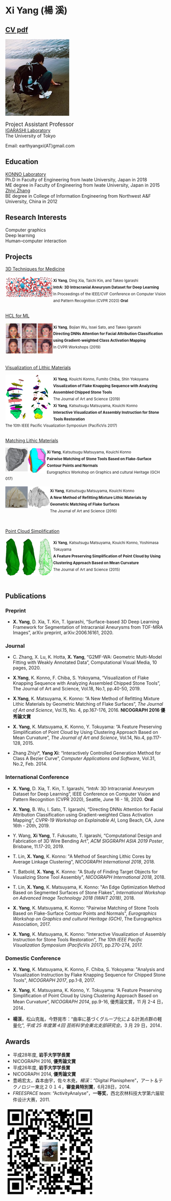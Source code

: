 # Xi Yang (楊 溪)

## [CV pdf](pic/cv.pdf  " ")

![image](https://github.com/KeepThinkingYX/Xi-Yang/raw/master/XiYang.JPG)

<big>Project Assistant Professor</big>  
[IGARASHI Laboratory](http://www-ui.is.s.u-tokyo.ac.jp/)  
The University of Tokyo   

Email: earthyangxi(AT)gmail.com  

## Education

[KONNO Laboratory](http://gmhost.lk.cis.iwate-u.ac.jp/index.html)  
Ph.D in Faculty of Engineering from Iwate University, Japan in 2018  
ME degree in Faculty of Engineering from Iwate University, Japan in 2015  
[Zhiyi Zhang](http://cie.nwsuaf.edu.cn/szdw/js/2008118167/index.htm)  
BE degree in College of Information Engineering from Northwest A&F University, China in 2012  

## Research Interests

Computer graphics  
Deep learning  
Human–computer interaction  

## Projects

[3D Techniques for Medicine](https://github.com/intra3d2019/IntrA)

<img src="pic/paperfinal.jpg" alt="image" align="left" width="150"/>
<sub><b>Xi Yang</b>, Ding Xia, Taichi Kin, and Takeo Igarashi<br>
  <b>IntrA: 3D Intracranial Aneurysm Dataset for Deep Learning</b><br>
  In Proceedings of the IEEE/CVF Conference on Computer Vision and Pattern Recognition (CVPR 2020) <b>Oral</b></sub>  
<br>
<br>

[HCL for ML](https://htmlpreview.github.io/?https://github.com/KeepThinkingYX/Xi-Yang/blob/master/cvprw2019/pub.html)  

<img src="cvprw2019/image.png" alt="image" align="left" width="150"/>
<sub><b>Xi Yang</b>, Bojian Wu, Issei Sato, and Takeo Igarashi<br>
<b>Directing DNNs Attention for Facial Attribution Classification using Gradient-weighted Class Activation Mapping</b><br>
In CVPR Workshops (2019) </sub>
<br>
<br>
<br>

[Visualization of Lithic Materials]()  

<img src="pic/exp1.jpg" alt="image" align="left" width="150"/>
<sub><b>Xi Yang</b>, Kouichi Konno, Fumito Chiba, Shin Yokoyama<br>
  <b>Visualization of Flake Knapping Sequence with Analyzing Assembled Chipped Stone Tools</b><br>
  The Journal of Art and Science (2019) </sub>  
<br>
<sub><b>Xi Yang</b>, Katsutsugu Matsuyama, Kouichi Konno<br>
  <b>Interactive Visualization of Assembly Instruction for Stone Tools Restoration</b><br>
  The 10th IEEE Pacific Visualization Symposium (PacificVis 2017) </sub>
<br>
<br>

[Matching Lithic Materials]()  

<img src="pic/re0.jpg" alt="image" align="left" width="70"/>
<img src="pic/re00.jpg" alt="image" align="left" width="60"/>
<sub><b>Xi Yang</b>, Katsutsugu Matsuyama, Kouichi Konno<br>
  <b>Pairwise Matching of Stone Tools Based on Flake-Surface Contour Points and Normals</b><br>
  Eurographics Workshop on Graphics and cultural Heritage (GCH 017) </sub>  
<br>
<br>
<img src="pic/re1.jpg" alt="image" align="left" width="70"/>
<img src="pic/re11.jpg" alt="image" align="left" width="70"/>
<sub><b>Xi Yang</b>, Katsutsugu Matsuyama, Kouichi Konno<br>
  <b>A New Method of Refitting Mixture Lithic Materials by Geometric Matching of Flake Surfaces</b><br>
  The Journal of Art and Science (2016)</sub>
<br>
<br>
<br>

[Point Cloud Simplification]() 

<img src="pic/simplification.jpg" alt="image" align="left" width="150"/>
<sub><b>Xi Yang</b>, Katsutsugu Matsuyama, Kouichi Konno, Yoshimasa Tokuyama<br>
  <b>A Feature Preserving Simplification of Point Cloud by Using Clustering Approach Based on Mean Curvature</b><br>
  The Journal of Art and Science (2015)</sub>
<br>
<br>
<br>

## Publications

### Preprint
- **X. Yang**, D. Xia, T. Kin, T. Igarashi, “Surface-based 3D Deep Learning Framework for Segmentation of Intracranial Aneurysms from TOF-MRA Images”, arXiv preprint, arXiv:2006.16161, 2020.

### Journal

- C. Zhang, X. Lu, K. Hotta, **X. Yang**, “G2MF-WA: Geometric Multi-Model Fitting with Weakly Annotated Data”, Computational Visual Media, 10 pages, 2020.

- **X.Yang**, K. Konno, F. Chiba, S. Yokoyama, “Visualization of Flake Knapping Sequence with Analyzing Assembled Chipped Stone Tools”, The Journal of Art and Science, Vol.18, No.1, pp.40-50, 2019.

- **X.Yang**, K. Matsuyama, K. Konno: “A New Method of Refitting Mixture Lithic Materials by Geometric Matching of Flake Surfaces”, *The Journal of Art and Science*, Vol.15, No. 4, pp.167-176, 2016. **NICOGRAPH 2016 優秀論文賞**

- **X. Yang**, K. Matsuyama, K. Konno, Y. Tokuyama: “A Feature Preserving Simplification of Point Cloud by Using Clustering Approach Based on Mean Curvature”, *The Journal of Art and Science*, Vol.14, No.4, pp.117-128, 2015.

- Zhang Zhiyi\*, **Yang Xi**: “Interactively Controlled Generation Method for Class A Bezier Curve”, *Computer Applications and Software*, Vol.31, No.2, Feb. 2014.

### International Conference

- **X. Yang**, D. Xia, T. Kin, T. Igarashi, “IntrA: 3D Intracranial Aneurysm Dataset for Deep Learning”, IEEE Conference on Computer Vision and Pattern Recognition (CVPR 2020), Seattle, June 16 - 18, 2020. **Oral**

- **X. Yang**, B. Wu, I. Sato, T. Igarashi, “Directing DNNs Attention for Facial Attribution Classification using Gradient-weighted Class Activation Mapping”, *CVPR-19 Workshop on Explainable AI*, Long Beach, CA, June 16th - 20th, 2019.

- Y. Wang, **Xi Yang**, T. Fukusato, T. Igarashi, “Computational Design and Fabrication of 3D Wire Bending Art”, *ACM SIGGRAPH ASIA 2019 Poster*, Brisbane, 11.17-20, 2019.

- T. Lin, **X. Yang**, K. Konno: "A Method of Searching Lithic Cores by Average Linkage Clustering", *NICOGRAPH International 2018*, 2018.

- T. Batbold, **X. Yang**, K. Konno: "A Study of Finding Target Objects for Visualizing Stone Tool Assembly", *NICOGRAPH International 2018*, 2018.

- T. Lin, **X. Yang**, K. Matsuyama, K. Konno: "An Edge Optimization Method Based on Segmented Surfaces of Stone Flakes", *International Workshop on Advanced Image Technology 2018 (IWAIT 2018)*, 2018.

- **X. Yang**, K. Matsuyama, K. Konno: "Pairwise Matching of Stone Tools Based on Flake-Surface Contour Points and Normals", *Eurographics Workshop on Graphics and cultural Heritage (GCH)*, The Eurographics Association, 2017.

- **X. Yang**, K. Matsuyama, K. Konno: "Interactive Visualization of Assembly Instruction for Stone Tools Restoration", *The 10th IEEE Pacific Visualization Symposium (PacificVis 2017)*, pp.270-274, 2017.

### Domestic Conference

- **X. Yang**, K. Matsuyama, K. Konno, F. Chiba, S. Yokoyama: "Analysis and Visualization Instruction by Flake Knapping Sequence for Chipped Stone Tools", *NICOGRAPH 2017*, pp.1-8, 2017.

- **X. Yang**, K. Matsuyama, K. Konno, Y. Tokuyama: “A Feature Preserving Simplification of Point Cloud by Using Clustering Approach Based on Mean Curvature”, *NICOGRAPH 2014*, pp.9-16, 優秀論文賞，11 月 2-4 日，2014．

- **楊渓**，松山克胤，今野晃市：“曲率に基づくグループ化による計測点群の軽量化”, *平成 25 年度第４回 芸術科学会東北支部研究会*，3 月 29 日，2014．

## Awards

- 平成28年度, **岩手大学学長賞**
- NICOGRAPH 2016, **優秀論文賞**
- 平成26年度, **岩手大学学長賞**
- NICOGRAPH 2014, **優秀論文賞**
- 豊嶋宏太，森本由宇，佐々木尭，*楊渓*：“Digital Planisphere”，アート＆テクノロジー東北２０１４，**審査員特別賞**，6月28日，2014.
- *FREESPACE team*: “ActivityAnalyse”，**一等奖**，西北农林科技大学第六届软件设计大赛，2011.

![image](https://github.com/KeepThinkingYX/Xi-Yang/raw/master/1487158882.png)

